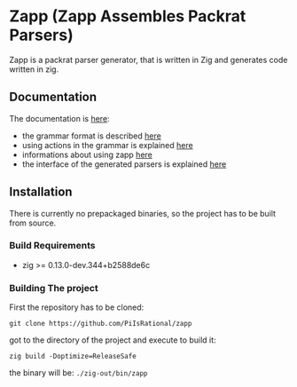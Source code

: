 # Zapp (Zapp Assembles Packrat Parsers)

Zapp is a packrat parser generator, 
that is written in Zig and generates code written in zig.

## Documentation

The documentation is [here](https://github.com/PiIsRational/zapp/wiki):
* the grammar format is described [here](https://github.com/PiIsRational/zapp/wiki/Grammar-syntax)
* using actions in the grammar is explained [here](https://github.com/zapp/PiIsRational/wiki/Actions)
* informations about using zapp [here](https://github.com/PiIsRational/zapp/wiki/Zapp-Specifics)
* the interface of the generated parsers is explained [here](https://github.com/PiIsRational/zapp/wiki/The-Parser-interface)

## Installation

There is currently no prepackaged binaries,
so the project has to be built from source.

### Build Requirements

* zig >= 0.13.0-dev.344+b2588de6c

### Building The project

First the repository has to be cloned: 

```shell
git clone https://github.com/PiIsRational/zapp
```

got to the directory of the project and execute to build it:

```shell
zig build -Doptimize=ReleaseSafe
```

the binary will be: `./zig-out/bin/zapp`
